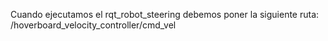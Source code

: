 Cuando ejecutamos el rqt_robot_steering debemos poner la siguiente ruta:  /hoverboard_velocity_controller/cmd_vel
